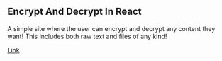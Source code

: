 ## Encrypt And Decrypt In React
A simple site where the user can encrypt and decrypt any content they want! This includes both raw text and files of any kind!

[Link](https://crypt.2x1.dev)